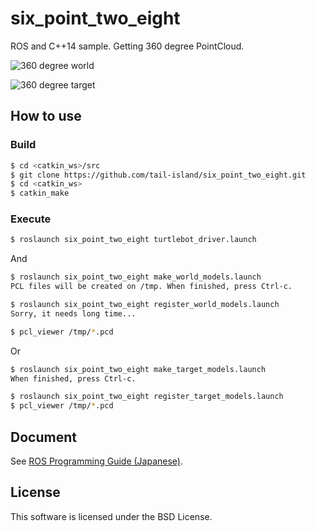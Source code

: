 # six_point_two_eight

ROS and C++14 sample. Getting 360 degree PointCloud.

![360 degree world](https://tail-island.github.io/six_point_two_eight/src/images/world_model.png)

![360 degree target](https://tail-island.github.io/six_point_two_eight/src/images/target_model.png)

## How to use

### Build

```bash
$ cd <catkin_ws>/src
$ git clone https://github.com/tail-island/six_point_two_eight.git
$ cd <catkin_ws>
$ catkin_make
```

### Execute

```bash
$ roslaunch six_point_two_eight turtlebot_driver.launch
```

And

```bash
$ roslaunch six_point_two_eight make_world_models.launch
PCL files will be created on /tmp. When finished, press Ctrl-c.

$ roslaunch six_point_two_eight register_world_models.launch
Sorry, it needs long time...

$ pcl_viewer /tmp/*.pcd
```

Or

```bash
$ roslaunch six_point_two_eight make_target_models.launch
When finished, press Ctrl-c.

$ roslaunch six_point_two_eight register_target_models.launch
$ pcl_viewer /tmp/*.pcd
```

## Document

See [ROS Programming Guide (Japanese)](https://tail-island.github.io/six_point_two_eight/).

## License

This software is licensed under the BSD License.
